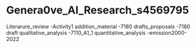 # Genera0ve_AI_Research_s4569795
Literarure_review
  -Activity1
addition_material
  -7180
drafts_proposals
  -7180 draft
qualitative_analysis
  -7110_A1_1
quantitative_analysis
  -emission2000-2022
